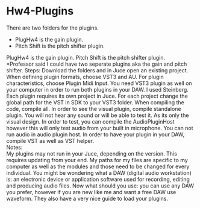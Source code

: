 # Hw4-Plugins

There are two folders for the plugins. 
<ul>
  <li>PlugHw4 is the gain plugin.</li>
  <li>Pitch Shift is the pitch shifter plugin.</li>
</ul>
PlugHw4 is the gain plugin.
Pitch Shift is the pitch shifter plugin. <br>
*Professor said I could have two seperate plugins aka the gain and pitch shifter.      
Steps:
Download the folders and in Juce open an existing project. When defining plugin formats, choose VST3 and AU.
For plugin characteristics, choose Plugin Midi Input. 
You need VST3 plugin as well on your computer in order to run both plugins in your DAW. I used Steinberg. 
Each plugin requires its own project in Juce.
For each project change the global path for the VST in SDK to your VST3 folder.
When compiling the code, compile all. In order to see the visual plugin, compile standalone plugin. You will not hear any sound or will be able to test it. As its only the visual design. In order to test, you can compile the AudioPluginHost however this will only test audio from your built in microphone. You can not run audio in audio plugin host.
In order to have your plugin in your DAW, compile VST as well as VST helper. <br>
Notes: <br>
My plugins may not run in your Juce, depending on the version.
This requires updating from your end.
My paths for my files are specific to my computer as well as the modules and those need to be changed for every individual.
You might be wondering what a DAW (digital audio workstation) is: an electronic device or application software used for recording, editing and producing audio files.
Now what should you use: you can use any DAW you prefer, however if you are new like me and want a free DAW use waveform. They also have a very nice guide to load your plugins. 

   
